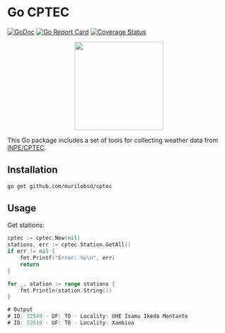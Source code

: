 # Go CPTEC

[![GoDoc](https://godoc.org/github.com/murilobsd/cptec?status.svg)](https://godoc.org/github.com/murilobsd/cptec) [![Go Report Card](https://goreportcard.com/badge/github.com/murilobsd/cptec)](https://goreportcard.com/report/github.com/murilobsd/cptec) [![Coverage Status](https://coveralls.io/repos/github/murilobsd/cptec/badge.svg?branch=master)](https://coveralls.io/github/murilobsd/cptec?branch=master)


<p align="center">
  <img src="https://i.imgur.com/f8UohJw.png"/ width=200>
</p>


This Go package includes a set of tools for collecting weather data from [INPE/CPTEC](https://www.cptec.inpe.br/).

## Installation

```markdown
go get github.com/murilobsd/cptec
```

## Usage

Get stations:

```go
cptec := cptec.New(nil)
stations, err := cptec.Station.GetAll()
if err != nil {
    fmt.Printf("Error: %v\n", err)
    return
}

for _, station := range stations {
    fmt.Println(station.String())
}

# Output
# ID: 32549 - UF: TO - Locality: UHE Isamu Ikeda Montante
# ID: 32619 - UF: TO - Locality: Xambioa
```